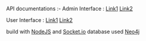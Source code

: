 API documentations :-
Admin Interface : [Link1](https://docs.google.com/spreadsheets/d/1kMqH1nMkMFp7A8p5IuGjh_ZNIU2EDtOKuV-5cES6te4/edit?gid=693293425#gid=693293425)
[Link2](https://docs.google.com/document/d/12fyFY_WPCaJIrqRNIwwpcvxiQRiDdN37FW6TalNMGEU/edit?tab=t.0#heading=h.cnap1wk6bf7g)

User Interface : [Link1](https://docs.google.com/spreadsheets/d/1c-xuJ87c9UBREs0x2LWd5IdTD6Kl105AjUOJLGafxLI/edit?gid=0#gid=0)
[Link2](https://docs.google.com/document/d/1mmxHzwy-OXn5hKjYmVx6wp8x5m6qMyIywaWleFWAEYw/edit?pli=1&tab=t.0)

build with [NodeJS](https://nodejs.org) and [Socket.io](https://socket.io/) database used [Neo4j](https://neo4j.com/)





 

